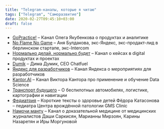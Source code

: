 ```yaml
---
title: "Telegram-каналы, которые я читаю"
tags: ["Telegram", "Саморазвитие"]
date: 2020-02-27T09:45:10+03:00
draft: false
---
```


- [GoPractice!](https://t.me/gopractice) – Канал Олега Якубенкова о продуктах и аналитике
- [No Flame No Game](https://t.me/proproduct) – Аня Булдакова, экс-Яндекс, экс-продакт-лид в берлинском стартапе, экс-Intercom
- [Нормально делай, нормально будет](https://t.me/normalno_delaj) – Канал о кейсах в digital продуктах и проектах
- [Dumik](https://t.me/dumik) – Дима Думик, CEO Chatfuel
- [Яндекс для разработчиков](https://t.me/Yandex4Developers) – Канал Яндекса о мероприятиях для разработчиков
- [Kantor.AI](https://t.me/kantor_ai) – Канал Виктора Кантора про применение и обучение Data Science
- [Транспорт будущего](https://t.me/self_driving_cars) – О беспилотных автомобилях, логистике, картографии и навигации
- [Федиатрия](https://t.me/fediatrix) – Короткие тексты о здоровье детей Фёдора Катасонова – педиатра Центра врождённой патологии GMS Clinic
- [Намочи манту](https://t.me/namochimanturu) – Канал о доказательной медицине от медицинских журналистов Даши Саркисян, Марианны Мирзоян, Карины Назаретян и Иры Моргуновой
<!--more-->
